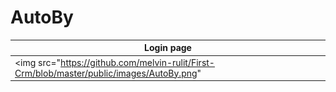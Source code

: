 # AutoBy
| Login page | 
| ------------ | 
|<img src="https://github.com/melvin-rulit/First-Crm/blob/master/public/images/AutoBy.png"|

